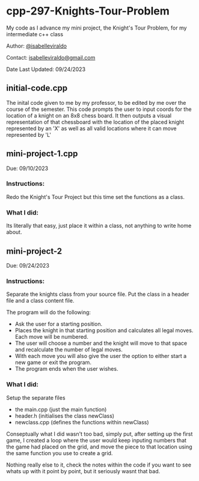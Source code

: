 # cpp-297-Knights-Tour-Problem
My code as I advance my mini project, the Knight's Tour Problem, for my intermediate c++ class

Author: [@isabelleviraldo](https://github.com/isabelleviraldo)

Contact: isabelleviraldo@gmail.com

Date Last Updated: 09/24/2023

## initial-code.cpp
The inital code given to me by my professor, to be edited by me over the course of the semester. This code prompts the user to input coords for the location of a knight on an 8x8 chess board. It then outputs a visual representation of that chessboard with the location of the placed knight represented by an 'X' as well as all valid locations where it can move represented by 'L'

## mini-project-1.cpp
Due: 09/10/2023

### Instructions: 

Redo the Knight's Tour Project but this time set the functions as a class.

### What I did:

Its literally that easy, just place it within a class, not anything to write home about.

## mini-project-2
Due: 09/24/2023

### Instructions: 

Separate the knights class from your source file. Put the class in a header file and a class content file.

The program will do the following:

- Ask the user for a starting position.
- Places the knight in that starting position and calculates all legal moves. Each move will be numbered.
- The user will choose a number and the knight will move to that space and recalculate the number of legal moves.
- With each move you will also give the user the option to either start a new game or exit the program.
- The program ends when the user wishes.

### What I did:

Setup the separate files
- the main.cpp (just the main function)
- header.h (initialises the class newClass)
- newclass.cpp (defines the functions within newClass)

Conseptually what I did wasn't too bad, simply put, after setting up the first game, I created a loop where the user would keep inputing numbers that the game had placed on the grid, and move the piece to that location using the same function you use to create a grid.

Nothing really else to it, check the notes within the code if you want to see whats up with it point by point, but it seriously wasnt that bad.
